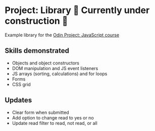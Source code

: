 # Project: Library 🚧 Currently under construction 🚧

Example library for the <a href="https://www.theodinproject.com/lessons/node-path-javascript-library">Odin Project: JavaScript course</a>

## Skills demonstrated

- Objects and object constructors
- DOM manipulation and JS event listeners
- JS arrays (sorting, calculations) and for loops
- Forms
- CSS grid

## Updates 
- Clear form when submitted
- Add option to change read to yes or no
- Update read filter to read, not read, or all